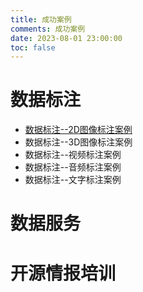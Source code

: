 ```yaml
---
title: 成功案例
comments: 成功案例
date: 2023-08-01 23:00:00
toc: false
---
```


# 数据标注
- [数据标注--2D图像标注案例](http://localhost:4000/2023/news%203/)
- 数据标注--3D图像标注案例
- 数据标注--视频标注案例
- 数据标注--音频标注案例
- 数据标注--文字标注案例

# 数据服务


# 开源情报培训